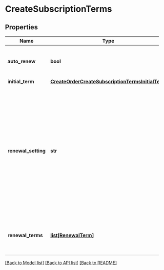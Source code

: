 # CreateSubscriptionTerms

## Properties
Name | Type | Description | Notes
------------ | ------------- | ------------- | -------------
**auto_renew** | **bool** | Specifies whether the subscription automatically renews at the end of the each term. Only applicable if the type of the first term is &#x60;TERMED&#x60;.  | [optional] 
**initial_term** | [**CreateOrderCreateSubscriptionTermsInitialTerm**](CreateOrderCreateSubscriptionTermsInitialTerm.md) |  | 
**renewal_setting** | **str** | Specifies the type of the terms that follow the first term if the subscription is renewed. Only applicable if the type of the first term is &#x60;TERMED&#x60;.  * &#x60;RENEW_WITH_SPECIFIC_TERM&#x60; - Each renewal term has a predefined duration. The first entry in &#x60;renewalTerms&#x60; specifies the duration of the second term of the subscription, the second entry in &#x60;renewalTerms&#x60; specifies the duration of the third term of the subscription, and so on. The last entry in &#x60;renewalTerms&#x60; specifies the ultimate duration of each renewal term. * &#x60;RENEW_TO_EVERGREEN&#x60; - The second term of the subscription does not have a predefined duration.  | [optional] 
**renewal_terms** | [**list[RenewalTerm]**](RenewalTerm.md) | List of renewal terms of the subscription. Only applicable if the type of the first term is &#x60;TERMED&#x60; and the value of the &#x60;renewalSetting&#x60; field is &#x60;RENEW_WITH_SPECIFIC_TERM&#x60;.  | 

[[Back to Model list]](../README.md#documentation-for-models) [[Back to API list]](../README.md#documentation-for-api-endpoints) [[Back to README]](../README.md)


